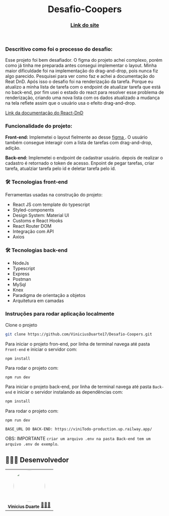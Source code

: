 
<header>

<h1> Desafio-Coopers</h1>

<h3>

  [Link do site ](https://resilient-pasca-e2d432.netlify.app/)
  
</h3>
</header>


<main>

 <h3>Descritivo como foi o processo do desafio:</h3> 
 
 <p>
    Esse projeto foi bem desafiador. O figma do projeto achei complexo, porém como já tinha me preparada antes consegui implementar o layout. 
    Minha maior dificuldade foi na implementação do drag-and-drop, pois nunca fiz algo parecido.
    Pesquisei para ver como faz e achei a documentação do Reat DnD. Após isso o desafio foi na renderização da tarefa. Porque eu atualizo a minha lista de tarefa           com o endpoint de atualizar tarefa que está no back-end, por fim usei o estado do react para resolver esse problema de renderização, criando uma nova lista com os     dados atualizado a mudança na tela reflete assim que o usuário usa o efeito drag-and-drop.
 </p>
 
 [Link da documentação do React-DnD](https://react-dnd.github.io/react-dnd/docs/overview)
 
<h3>Funcionalidade do projeto:</h3>

<p>


  <strong>Front-end:</strong> Implemetei o layout fielmente ao desse 
  [ figma ](https://www.figma.com/file/OAMrciHo0uOf4H2cgg3MDm/Coopers---Site-para-teste-Front-End-%2F-Full-Stack?node-id=290%3A6333&t=BD3OGYMnrHUOhy1m-0).
  O usuário também consegue interagir com a lista de tarefas com drag-and-drop, adição.
  
</p>

<p>
  <strong>Back-end:</strong> Implemetei o endpoint de cadastrar usuário. depois de realizar o cadastro é retornado o token de acesso. Enpoint de pegar tarefas, criar tarefa, atualziar tarefa pelo  id e deletar tarefa pelo id.
</p>


<h3> 🛠 Tecnologias front-end </h3>

Ferramentas usadas na construção do projeto:

* React JS com template do typescript
* Styled-components
* Design System: Material UI
* Customs e React Hooks
* React Router DOM
* Integração com API
* Axios


<h3> 🛠 Tecnologias back-end </h3>

* NodeJs
* Typescript
* Express
* Postman
* MySql
* Knex
* Paradigma de orientação a objetos
* Arquitetura em camadas

 ### Instruções para rodar aplicação localmente
 
 Clone o projeto

```bash
git clone https://github.com/ViniciusDuarte17/Desafio-Coopers.git
```
Para iniciar o projeto fron-end, por linha de terminal navega até pasta `Front-end` e iniciar o servidor com:
```bash
npm install
```
Para rodar o projeto com:
```
npm run dev 
```


Para iniciar o projeto back-end, por linha de terminal navega até pasta `Back-end` e iniciar o servidor instalando as dependências com:

```bash
npm install
```
Para rodar o projeto com:
```
npm run dev 
``` 
```
BASE_URL DO BACK-END: https://viniTodo-production.up.railway.app/
```
OBS: IMPORTANTE `criar um arquivo .env na pasta Back-end tem um arquivo .env de exemplo`.


<h2 >👷🏻‍♂ Desenvolvedor</h2>
<table> 
<tr>
  <td align="center"><a href="https://github.com/ViniciusDuarte17"><img style="border-radius: 50%" src="https://user-images.githubusercontent.com/92999708/210431021-9923435c-eefe-4757-b8e2-e441910a4e88.png" width="100px" alt=""/>
 <br />
 <sub><b>Vinicius Duarte</b></sub></a> <a href="https://github.com/ViniciusDuarte17">👩🏻‍💻</a></td>
 </tr>
</table>

</main>
